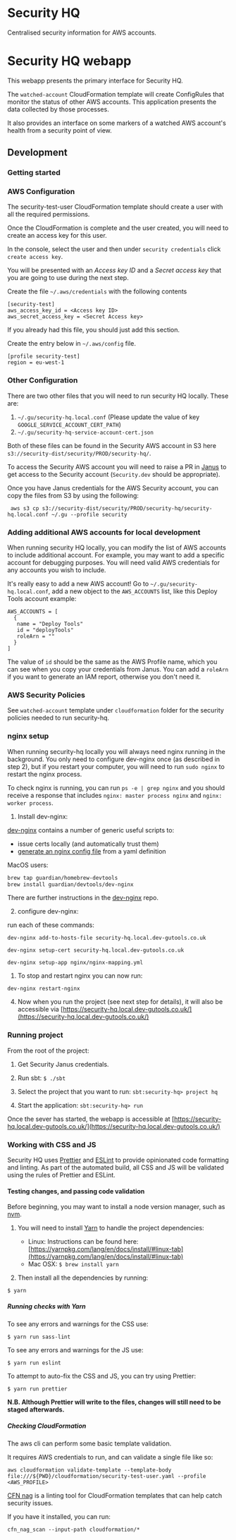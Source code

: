 Security HQ
===========

Centralised security information for AWS accounts.

Security HQ webapp
==================

This webapp presents the primary interface for Security HQ.

The `watched-account` CloudFormation template will create ConfigRules
that monitor the status of other AWS accounts. This application
presents the data collected by those processes.

It also provides an interface on some markers of a watched AWS
account's health from a security point of view.

## Development

### Getting started

### AWS Configuration

The security-test-user CloudFormation template should create a user with all the required permissions.

Once the CloudFormation is complete and the user created, you will need to create an access key for this user.

In the console, select the user and then under `security credentials` click `create access key`.

You will be presented with an *Access key ID* and a *Secret access key* that you are going to use during the next step.

Create the file `~/.aws/credentials` with the following contents

```
[security-test]
aws_access_key_id = <Access key ID>
aws_secret_access_key = <Secret Access key>
```

If you already had this file, you should just add this section.

Create the entry below in `~/.aws/config` file.

```
[profile security-test]
region = eu-west-1   
```

### Other Configuration

There are two other files that you will need to run security HQ locally. These are:

1.  `~/.gu/security-hq.local.conf` (Please update the value of key `GOOGLE_SERVICE_ACCOUNT_CERT_PATH`)
1. `~/.gu/security-hq-service-account-cert.json`

Both of these files can be found in the Security AWS account in S3 here `s3://security-dist/security/PROD/security-hq/`.

To access the Security AWS account you will need to raise a PR in [Janus](https://github.com/guardian/janus/blob/main/guData/src/main/scala/com/gu/janus/data/Access.scala) 
to get access to the Security account (`Security.dev` should be appropriate).

Once you have Janus credentials for the AWS Security account, you can copy the files from S3 by using the following:
```
 aws s3 cp s3://security-dist/security/PROD/security-hq/security-hq.local.conf ~/.gu --profile security
```

### Adding additional AWS accounts for local development

When running security HQ locally, you can modify the list of AWS accounts to include additional account. 
For example, you may want to add a specific account for debugging purposes. You will need valid AWS credentials for any accounts you wish to include.

It's really easy to add a new AWS account! Go to `~/.gu/security-hq.local.conf`, 
add a new object to the `AWS_ACCOUNTS` list, like this Deploy Tools account example:

```
AWS_ACCOUNTS = [
  {
   name = "Deploy Tools"
   id = "deployTools" 
   roleArn = ""
  }
]
```

The value of `id` should be the same as the AWS Profile name, which you can see when you copy your credentials from Janus. You can add a `roleArn` if you want to generate an IAM report, otherwise you don't need it.

### AWS Security Policies
See `watched-account` template under `cloudformation` folder for the security policies needed to run security-hq.

### nginx setup

When running security-hq locally you will always need nginx running in the background. You only need to configure dev-nginx once (as described in step 2), but if you restart your computer, you will need to run `sudo nginx` to restart the nginx process.

To check nginx is running, you can run `ps -e | grep nginx` and you should receive a response that includes `nginx: master process nginx` and `nginx: worker process`.

1. Install dev-nginx:

[dev-nginx](https://github.com/guardian/dev-nginx) contains a number of generic useful scripts to:
- issue certs locally (and automatically trust them)
- [generate an nginx config file](https://github.com/guardian/dev-nginx#setup-app) from a yaml definition

MacOS users:

```bash
brew tap guardian/homebrew-devtools
brew install guardian/devtools/dev-nginx
```

There are further instructions in the [dev-nginx](https://github.com/guardian/dev-nginx) repo.

2. configure dev-nginx:

run each of these commands:

`dev-nginx add-to-hosts-file security-hq.local.dev-gutools.co.uk`

`dev-nginx setup-cert security-hq.local.dev-gutools.co.uk`

`dev-nginx setup-app nginx/nginx-mapping.yml`

1. To stop and restart nginx you can now run:

`dev-nginx restart-nginx`

4. Now when you run the project (see next step for details), it will also be accessible via [https://security-hq.local.dev-gutools.co.uk/](https://security-hq.local.dev-gutools.co.uk/)

### Running project
From the root of the project:

1. Get Security Janus credentials. 

2. Run sbt: `$ ./sbt`

3. Select the project that you want to run: `sbt:security-hq> project hq`

4. Start the application: `sbt:security-hq> run`

Once the sever has started, the webapp is accessible at [https://security-hq.local.dev-gutools.co.uk/](https://security-hq.local.dev-gutools.co.uk/)

### Working with CSS and JS

Security HQ uses [Prettier](https://prettier.io) and [ESLint](https://eslint.org/docs/about/) to provide opinionated code formatting and linting. As part of the automated build, all CSS and JS will be validated using the rules of Prettier and ESLint.

#### Testing changes, and passing code validation

Before beginning, you may want to install a node version manager, such as [nvm](https://github.com/creationix/nvm).

1. You will need to install [Yarn](https://yarnpkg.com) to handle the project dependencies:
	- Linux: Instructions can be found here: [https://yarnpkg.com/lang/en/docs/install/#linux-tab](https://yarnpkg.com/lang/en/docs/install/#linux-tab)
	- Mac OSX: `$ brew install yarn`

2. Then install all the dependencies by running:

`$ yarn`


##### Running checks with Yarn

To see any errors and warnings for the CSS use:

`$ yarn run sass-lint`

To see any errors and warnings for the JS use:

`$ yarn run eslint`

To attempt to auto-fix the CSS and JS, you can try using Prettier:

`$ yarn run prettier`

**N.B. Although Prettier will write to the files, changes will still need to be staged afterwards.**


##### Checking CloudFormation

The aws cli can perform some basic template validation.

It requires AWS credentials to run, and can validate a single file like so:

`aws cloudformation validate-template --template-body file:///${PWD}/cloudformation/security-test-user.yaml --profile <AWS_PROFILE>`

[CFN nag](https://github.com/stelligent/cfn_nag) is a linting tool for CloudFormation templates that can help catch security issues.

If you have it installed, you can run:

`cfn_nag_scan --input-path cloudformation/*`
